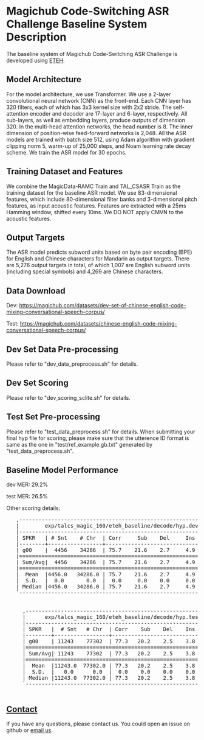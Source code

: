 # Magichub Code-Switching ASR Challenge Baseline System Description
The baseline system of Magichub Code-Switching ASR Challenge is developed using [ETEH](https://github.com/SpeechClub/ETEH). 

## Model Architecture
For the model architecture, we use Transformer. We use a 2-layer convolutional neural network (CNN) as the front-end. Each CNN layer has 320 filters, each of which has 3x3 kernel size with 2x2 stride. The self-attention encoder and decoder are 17-layer and 6-layer, respectively. All sub-layers, as well as embedding layers, produce outputs of dimension 320. In the multi-head attention networks, the head number is 8. The inner dimension of position-wise feed-forward networks is 2,048. All the ASR models are trained with batch size 512, using Adam algorithm with gradient clipping norm 5, warm-up of 25,000 steps, and Noam learning rate decay scheme. We train the ASR model for 30 epochs.

## Training Dataset and Features
We combine the MagicData-RAMC Train and TAL_CSASR Train as the training dataset for the baseline ASR model. We use 83-dimensional features, which include 80-dimensional filter banks and 3-dimensional pitch features, as input acoustic features. Features are extracted with a 25ms Hamming window, shifted every 10ms. We DO NOT apply CMVN to the acoustic features.

## Output Targets
The ASR model predicts subword units based on byte pair encoding (BPE) for English and Chinese characters for Mandarin as output targets. There are 5,276 output targets in total, of which 1,007 are English subword units (including special symbols) and 4,269 are Chinese characters. 

## Data Download

Dev: https://magichub.com/datasets/dev-set-of-chinese-english-code-mixing-conversational-speech-corpus/

Test: https://magichub.com/datasets/chinese-english-code-mixing-conversational-speech-corpus/

## Dev Set Data Pre-processing
Please refer to "dev_data_preprocess.sh" for details.

## Dev Set Scoring
Please refer to "dev_scoring_sclite.sh" for details.

## Test Set Pre-processing
Please refer to "test_data_preprocess.sh" for details. When submitting your final hyp file for scoring, please make sure that the utterence ID format is same as the one in "test/ref_example.gb.txt" generated by "test_data_preprocess.sh".

## Baseline Model Performance
dev MER: 29.2%

test MER: 26.5%

Other scoring details:
<pre>
   ,-----------------------------------------------------------------------.
   |        exp/talcs_magic_160/eteh_baseline/decode/hyp.dev.gb.txt        |
   |-----------------------------------------------------------------------|
   | SPKR   | # Snt    # Chr  | Corr     Sub    Del     Ins    Err   S.Err |
   |--------+-----------------+--------------------------------------------|
   | g00    |  4456    34286  | 75.7    21.6    2.7     4.9   29.2    72.2 |
   |=======================================================================|
   | Sum/Avg|  4456    34286  | 75.7    21.6    2.7     4.9   29.2    72.2 |
   |=======================================================================|
   |  Mean  |4456.0   34286.0 | 75.7    21.6    2.7     4.9   29.2    72.2 |
   |  S.D.  |  0.0       0.0  |  0.0     0.0    0.0     0.0    0.0     0.0 |
   | Median |4456.0   34286.0 | 75.7    21.6    2.7     4.9   29.2    72.2 |
   `-----------------------------------------------------------------------'
   

     ,--------------------------------------------------------------------.
     |      exp/talcs_magic_160/eteh_baseline/decode/hyp.test.gb.txt      |
     |--------------------------------------------------------------------|
     | SPKR   |  # Snt   # Chr  | Corr    Sub    Del    Ins    Err  S.Err |
     |--------+-----------------+-----------------------------------------|
     | g00    | 11243    77302  | 77.3   20.2    2.5    3.8   26.5   63.5 |
     |====================================================================|
     | Sum/Avg| 11243    77302  | 77.3   20.2    2.5    3.8   26.5   63.5 |
     |====================================================================|
     |  Mean  |11243.0  77302.0 | 77.3   20.2    2.5    3.8   26.5   63.5 |
     |  S.D.  |   0.0      0.0  |  0.0    0.0    0.0    0.0    0.0    0.0 |
     | Median |11243.0  77302.0 | 77.3   20.2    2.5    3.8   26.5   63.5 |
     `--------------------------------------------------------------------'

</pre>

## [Contact](#contact)

If you have any questions, please contact us. You could open an issue on github or [email us](mailto:open@magicdatatech.com). 
